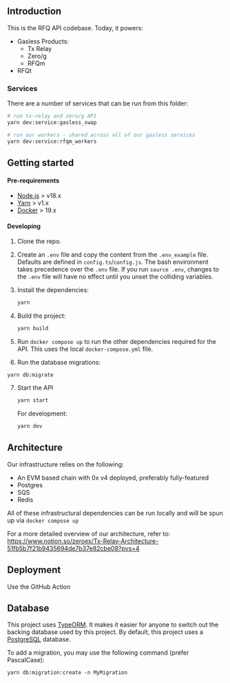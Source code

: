 ## Introduction

This is the RFQ API codebase. Today, it powers:

-   Gasless Products:
    -   Tx Relay
    -   Zero/g
    -   RFQm
-   RFQt

### Services

There are a number of services that can be run from this folder:

```bash
# run tx-relay and zero/g API
yarn dev:service:gasless_swap

# run our workers - shared across all of our gasless services
yarn dev:service:rfqm_workers
```

## Getting started

#### Pre-requirements

-   [Node.js](https://nodejs.org/en/download/) > v18.x
-   [Yarn](https://yarnpkg.com/en/) > v1.x
-   [Docker](https://www.docker.com/products/docker-desktop) > 19.x

#### Developing

1. Clone the repo.

2. Create an `.env` file and copy the content from the `.env_example` file. Defaults are defined in `config.ts`/`config.js`. The bash environment takes precedence over the `.env` file. If you run `source .env`, changes to the `.env` file will have no effect until you unset the colliding variables.

3. Install the dependencies:

    ```sh
    yarn
    ```

4. Build the project:

    ```sh
    yarn build
    ```

5. Run `docker compose up` to run the other dependencies required for the API. This uses the local `docker-compose.yml` file.

6. Run the database migrations:

```
yarn db:migrate
```

7. Start the API

    ```sh
    yarn start
    ```

    For development:

    ```sh
    yarn dev
    ```

## Architecture

Our infrastructure relies on the following:

-   An EVM based chain with 0x v4 deployed, preferably fully-featured
-   Postgres
-   SQS
-   Redis

All of these infrastructural dependencies can be run locally and will be spun up via `docker compose up`

For a more detailed overview of our architecture, refer to: https://www.notion.so/zeroex/Tx-Relay-Architecture-51fb5b7f21b9435694de7b37e82cbe08?pvs=4

## Deployment

Use the GitHub Action

## Database

This project uses [TypeORM](https://github.com/typeorm/typeorm). It makes it easier for anyone to switch out the backing database used by this project. By default, this project uses a [PostgreSQL](https://www.postgresql.org/) database.

To add a migration, you may use the following command (prefer PascalCase):

```
yarn db:migration:create -n MyMigration
```
